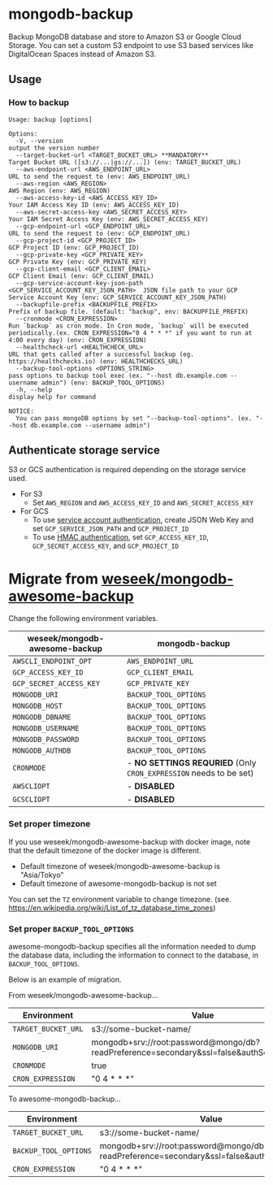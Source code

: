 # mongodb-backup

Backup MongoDB database and store to Amazon S3 or Google Cloud Storage. You can set a custom S3 endpoint to use S3 based services like DigitalOcean Spaces instead of Amazon S3.

## Usage

### How to backup

```
Usage: backup [options]

Options:
  -V, --version                                                            output the version number
  --target-bucket-url <TARGET_BUCKET_URL> **MANDATORY**                    Target Bucket URL ([s3://...|gs://...]) (env: TARGET_BUCKET_URL)
  --aws-endpoint-url <AWS_ENDPOINT_URL>                                    URL to send the request to (env: AWS_ENDPOINT_URL)
  --aws-region <AWS_REGION>                                                AWS Region (env: AWS_REGION)
  --aws-access-key-id <AWS_ACCESS_KEY_ID>                                  Your IAM Access Key ID (env: AWS_ACCESS_KEY_ID)
  --aws-secret-access-key <AWS_SECRET_ACCESS_KEY>                          Your IAM Secret Access Key (env: AWS_SECRET_ACCESS_KEY)
  --gcp-endpoint-url <GCP_ENDPOINT_URL>                                    URL to send the request to (env: GCP_ENDPOINT_URL)
  --gcp-project-id <GCP_PROJECT_ID>                                        GCP Project ID (env: GCP_PROJECT_ID)
  --gcp-private-key <GCP_PRIVATE_KEY>                                      GCP Private Key (env: GCP_PRIVATE_KEY)
  --gcp-client-email <GCP_CLIENT_EMAIL>                                    GCP Client Email (env: GCP_CLIENT_EMAIL)
  --gcp-service-account-key-json-path <GCP_SERVICE_ACCOUNT_KEY_JSON_PATH>  JSON file path to your GCP Service Account Key (env: GCP_SERVICE_ACCOUNT_KEY_JSON_PATH)
  --backupfile-prefix <BACKUPFILE_PREFIX>                                  Prefix of backup file. (default: "backup", env: BACKUPFILE_PREFIX)
  --cronmode <CRON_EXPRESSION>                                             Run `backup` as cron mode. In Cron mode, `backup` will be executed periodically.(ex. CRON_EXPRESSION="0 4 * * *" if you want to run at 4:00 every day) (env: CRON_EXPRESSION)
  --healthcheck-url <HEALTHCHECK_URL>                                      URL that gets called after a successful backup (eg. https://healthchecks.io) (env: HEALTHCHECKS_URL)
  --backup-tool-options <OPTIONS_STRING>                                   pass options to backup tool exec (ex. "--host db.example.com --username admin") (env: BACKUP_TOOL_OPTIONS)
  -h, --help                                                               display help for command

NOTICE:
  You can pass mongoDB options by set "--backup-tool-options". (ex. "--host db.example.com --username admin")
```

## Authenticate storage service

S3 or GCS authentication is required depending on the storage service used.

- For S3
  - Set `AWS_REGION` and `AWS_ACCESS_KEY_ID` and `AWS_SECRET_ACCESS_KEY`
- For GCS
  - To use [service account authentication](https://cloud.google.com/docs/authentication/production), create JSON Web Key and set `GCP_SERVICE_JSON_PATH` and `GCP_PROJECT_ID`
  - To use [HMAC authentication](https://cloud.google.com/storage/docs/authentication/hmackeys), set `GCP_ACCESS_KEY_ID`, `GCP_SECRET_ACCESS_KEY`, and `GCP_PROJECT_ID`

# Migrate from [weseek/mongodb-awesome-backup](https://github.com/weseek/mongodb-awesome-backup)

Change the following environment variables.

| weseek/mongodb-awesome-backup | mongodb-backup |
| ----------------------------- | -------------- |
| `AWSCLI_ENDPOINT_OPT` | `AWS_ENDPOINT_URL` |
| `GCP_ACCESS_KEY_ID` | `GCP_CLIENT_EMAIL` |
| `GCP_SECRET_ACCESS_KEY` | `GCP_PRIVATE_KEY` |
| `MONGODB_URI` | `BACKUP_TOOL_OPTIONS` |
| `MONGODB_HOST` | `BACKUP_TOOL_OPTIONS` |
| `MONGODB_DBNAME` | `BACKUP_TOOL_OPTIONS` |
| `MONGODB_USERNAME` | `BACKUP_TOOL_OPTIONS` |
| `MONGODB_PASSWORD` | `BACKUP_TOOL_OPTIONS` |
| `MONGODB_AUTHDB` | `BACKUP_TOOL_OPTIONS` |
| `CRONMODE` | - **NO SETTINGS REQURIED** (Only `CRON_EXPRESSION` needs to be set) |
| `AWSCLIOPT` | - **DISABLED** |
| `GCSCLIOPT` | - **DISABLED** |

### Set proper timezone

If you use weseek/mongodb-awesome-backup with docker image, note that the default timezone of the docker image is different.

- Default timezone of weseek/mongodb-awesome-backup is "Asia/Tokyo"
- Default timezone of awesome-mongodb-backup is not set

You can set the `TZ` environment variable to change timezone. (see. https://en.wikipedia.org/wiki/List_of_tz_database_time_zones)

### Set proper `BACKUP_TOOL_OPTIONS`

awesome-mongodb-backup specifies all the information needed to dump the database data,
including the information to connect to the database, in `BACKUP_TOOL_OPTIONS`.

Below is an example of migration.

From weseek/mongodb-awesome-backup...

| Environment | Value |
| ----------------------------- | --- |
| `TARGET_BUCKET_URL` | s3://some-bucket-name/ |
| `MONGODB_URI` | mongodb+srv://root:password@mongo/db?readPreference=secondary&ssl=false&authSource=admin |
| `CRONMODE` | true |
| `CRON_EXPRESSION` | "0 4 * * *" |

To awesome-mongodb-backup...

| Environment | Value |
| ----------------------------- | --- |
| `TARGET_BUCKET_URL` | s3://some-bucket-name/ |
| `BACKUP_TOOL_OPTIONS` | mongodb+srv://root:password@mongo/db?readPreference=secondary&ssl=false&authSource=admin |
| `CRON_EXPRESSION` | "0 4 * * *" |
